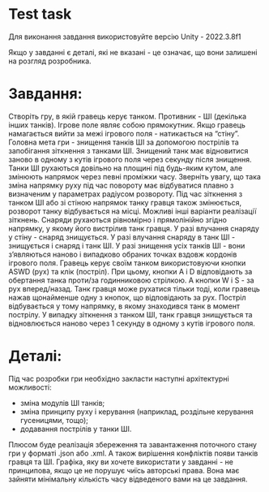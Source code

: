 # Test task 
Для виконання завдання використовуйте версію
Unity - 2022.3.8f1

Якщо у завданні є деталі, які не вказані - це означає, що вони залишені на
розгляд розробника.

# Завдання:
Створіть гру, в якій гравець керує танком.
Противник - ШІ (декілька інших танків).
Ігрове поле являє собою прямокутник.
Якщо гравець намагається вийти за межі ігрового поля - натикається на
“стіну”.
Головна мета гри - знищення танків ШІ за допомогою пострілів та
запобігання зіткнення з танками ШІ.
Знищений танк має відновитися заново в одному з кутів ігрового поля через
секунду після знищення.
Танки ШІ рухаються довільно на площині під будь-яким кутом, але змінюють
напрямок через певні проміжки часу.
Зверніть увагу, що така зміна напрямку руху під час повороту має відбуватися
плавно з визначеним у параметрах радіусом розвороту.
Під час зіткнення з танком ШІ або зі стіною напрямок танку гравця також
змінюється, розворот танку відбувається на місці.
Можливі інші варіанти реалізації зіткнень.
Снаряди рухаються рівномірно і прямолінійно згідно напрямку, у якому його
вистрілив танк гравця.
У разі влучання снаряду у стіну - снаряд знищується.
У разі влучання снаряду в танк ШІ - знищується і снаряд і танк ШІ.
У разі знищення усіх танків ШІ - вони з’являються наново і випадково
обраних точках вздовж кордонів ігрового поля.
Гравець керує своїм танком використовуючи кнопки ASWD (рух) та клік
(постріл).
При цьому, кнопки А і D відповідають за обертання танка проти/за
годинниковою стрілкою. А кнопки W і S - за рух вперед/назад.
Танк гравця може рухатися тільки тоді, коли гравець нажав щонайменше
одну з кнопок, що відповідають за рух.
Постріл відбувається у тому напрямку, в якому знаходився танк в момент
пострілу.
У випадку зіткнення з танком ШІ, танк гравця знищується та відновлюється
наново через 1 секунду в одному з кутів ігрового поля.

# Деталі:

Під час розробки гри необхідно закласти наступні архітектурні можливості:
- зміна модулів ШІ танків;
- зміна принципу руху і керування (наприклад, роздільне керування
гусеницями, тощо);
- додавання пострілів у танки ШІ.

Плюсом буде реалізація збереження та завантаження поточного стану гри у
форматі .json або .xml. А також вирішення конфліктів появи танків гравця та
ШІ.
Графіка, яку ви хочете використати у завданні - не принципова, якщо це не
порушує чиїсь авторські права. Вона має зайняти мінімальну кількість часу
відведеного вами на це завдання.
